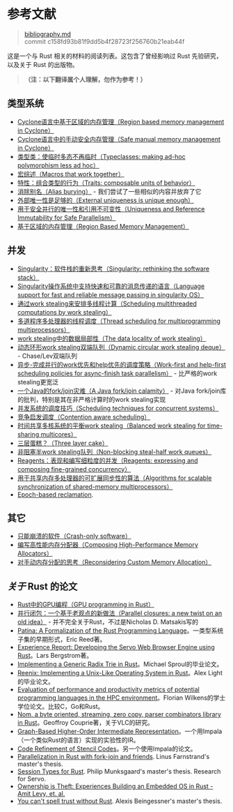 # 参考文献

> [bibliography.md](https://github.com/rust-lang/rust/blob/stable/src/doc/book/bibliography.md)
> <br>
> commit c158fd93b81f9dd5b4f28723f256760b21eab44f

这是一个与 Rust 相关的材料的阅读列表。这包含了曾经影响过 Rust 先验研究，以及关于 Rust 的出版物。

> **（注：以下翻译属个人理解，勿作为参考！）**

## 类型系统

* [Cyclone语言中基于区域的内存管理（Region based memory management in Cyclone）](http://209.68.42.137/ucsd-pages/Courses/cse227.w03/handouts/cyclone-regions.pdf)
* [Cyclone语言中的手动安全内存管理（Safe manual memory management in Cyclone）](http://www.cs.umd.edu/projects/PL/cyclone/scp.pdf)
* [类型类：使临时多态不再临时（Typeclasses: making ad-hoc polymorphism less ad hoc）](http://www.ps.uni-sb.de/courses/typen-ws99/class.ps.gz)
* [宏综述（Macros that work together）](https://www.cs.utah.edu/plt/publications/jfp12-draft-fcdf.pdf)
* [特性：组合类型的行为（Traits: composable units of behavior）](http://scg.unibe.ch/archive/papers/Scha03aTraits.pdf)
* [消除别名（Alias burying）](http://www.cs.uwm.edu/faculty/boyland/papers/unique-preprint.ps) - 我们尝试了一些相似的内容并放弃了它
* [外部唯一性是足够的（External uniqueness is unique enough）](http://www.computingscience.nl/research/techreps/repo/CS-2002/2002-048.pdf)
* [用于安全并行的唯一性和引用不可变性（Uniqueness and Reference Immutability for Safe Parallelism）](https://research.microsoft.com/pubs/170528/msr-tr-2012-79.pdf)
* [基于区域的内存管理（Region Based Memory Management）](http://www.cs.ucla.edu/~palsberg/tba/papers/tofte-talpin-iandc97.pdf)

## 并发

* [Singularity：软件栈的重新思考（Singularity: rethinking the software stack）](https://research.microsoft.com/pubs/69431/osr2007_rethinkingsoftwarestack.pdf)
* [Singularity操作系统中支持快速和可靠的消息传递的语言（Language support for fast and reliable message passing in singularity OS）](https://research.microsoft.com/pubs/67482/singsharp.pdf)
* [通过work stealing来安排多线程计算（Scheduling multithreaded computations by work stealing）](http://supertech.csail.mit.edu/papers/steal.pdf)
* [多道程序多处理器的线程调度（Thread scheduling for multiprogramming multiprocessors）](http://www.eecis.udel.edu/~cavazos/cisc879-spring2008/papers/arora98thread.pdf)
* [work stealing中的数据局部性（The data locality of work stealing）](http://www.aladdin.cs.cmu.edu/papers/pdfs/y2000/locality_spaa00.pdf)
* [动态环形work stealing双端队列（Dynamic circular work stealing deque）](http://citeseerx.ist.psu.edu/viewdoc/download?doi=10.1.1.170.1097&rep=rep1&type=pdf) - Chase/Lev双端队列
* [异步-完成并行的work优先和help优先的调度策略（Work-first and help-first scheduling policies for async-finish task parallelism）](http://www.cs.rice.edu/~yguo/pubs/PID824943.pdf) - 比严格的work stealing更宽泛
* [一个Java的fork/join灾难（A Java fork/join calamity）](http://www.coopsoft.com/ar/CalamityArticle.html) - 对Java fork/join库的批判，特别是其在非严格计算时的work stealing实现
* [并发系统的调度技巧（Scheduling techniques for concurrent systems）](http://www.ece.rutgers.edu/~parashar/Classes/ece572-papers/05/ps-ousterhout.pdf)
* [竞争启发调度（Contention aware scheduling）](http://www.blagodurov.net/files/a8-blagodurov.pdf)
* [时间共享多核系统的平衡work stealing（Balanced work stealing for time-sharing multicores）](http://www.cse.ohio-state.edu/hpcs/WWW/HTML/publications/papers/TR-12-1.pdf)
* [三层蛋糕？（Three layer cake）](http://www.upcrc.illinois.edu/workshops/paraplop10/papers/paraplop10_submission_8.pdf)
* [非阻塞半work stealing队列（Non-blocking steal-half work queues）](http://www.cs.bgu.ac.il/~hendlerd/papers/p280-hendler.pdf)
* [Reagents：表现和编写细粒度的并发（Reagents: expressing and composing fine-grained concurrency）](http://www.mpi-sws.org/~turon/reagents.pdf)
* [用于共享内存多处理器的可扩展同步性的算法（Algorithms for scalable synchronization of shared-memory multiprocessors）](https://www.cs.rochester.edu/u/scott/papers/1991_TOCS_synch.pdf)
* [Epoch-based reclamation](https://www.cl.cam.ac.uk/techreports/UCAM-CL-TR-579.pdf).

## 其它

* [只能崩溃的软件（Crash-only software）](https://www.usenix.org/legacy/events/hotos03/tech/full_papers/candea/candea.pdf)
* [编写高性能内存分配器（Composing High-Performance Memory Allocators）](http://people.cs.umass.edu/~emery/pubs/berger-pldi2001.pdf)
* [对手动内存分配的思考（Reconsidering Custom Memory Allocation）](http://people.cs.umass.edu/~emery/pubs/berger-oopsla2002.pdf)

## *关于* Rust 的论文

* [Rust中的GPU编程（GPU programming in Rust）](http://www.cs.indiana.edu/~eholk/papers/hips2013.pdf)
* [并行闭包：一个基于老观点的新做法（Parallel closures: a new twist on an old idea）](https://www.usenix.org/conference/hotpar12/parallel-closures-new-twist-old-idea) - 并不完全关于Rust，不过是Nicholas D. Matsakis写的
* [Patina: A Formalization of the Rust Programming Language](ftp://ftp.cs.washington.edu/tr/2015/03/UW-CSE-15-03-02.pdf)。一类型系统子集的早期形式，Eric Reed著。
* [Experience Report: Developing the Servo Web Browser Engine using Rust](http://arxiv.org/abs/1505.07383)。Lars Bergstrom著。
* [Implementing a Generic Radix Trie in Rust](https://michaelsproul.github.io/rust_radix_paper/rust-radix-sproul.pdf)。Michael Sproul的毕业论文。
* [Reenix: Implementing a Unix-Like Operating System in Rust](http://scialex.github.io/reenix.pdf)。Alex Light的毕业论文。
* [Evaluation of performance and productivity metrics of potential programming languages in the HPC environment](http://doc.rust-lang.org/stable/book/academic-research.html)。Florian Wilkens的学士学位论文。比较C，Go和Rust。
* [Nom, a byte oriented, streaming, zero copy, parser combinators library in Rust](http://spw15.langsec.org/papers/couprie-nom.pdf)。Geoffroy Couprie著，关于VLC的研究。
* [Graph-Based Higher-Order Intermediate Representation](http://compilers.cs.uni-saarland.de/papers/lkh15_cgo.pdf)。一个用Impala（一个类似Rust的语言）实现的实验性的IR。
* [Code Refinement of Stencil Codes](http://compilers.cs.uni-saarland.de/papers/ppl14_web.pdf)。另一个使用Impala的论文。
* [Parallelization in Rust with fork-join and
  friends](http://publications.lib.chalmers.se/records/fulltext/219016/219016.pdf). Linus
  Farnstrand's master's thesis.
* [Session Types for
  Rust](http://munksgaard.me/papers/laumann-munksgaard-larsen.pdf). Philip
  Munksgaard's master's thesis. Research for Servo.
* [Ownership is Theft: Experiences Building an Embedded OS in Rust - Amit Levy, et. al.](http://amitlevy.com/papers/tock-plos2015.pdf)
* [You can't spell trust without Rust](https://raw.githubusercontent.com/Gankro/thesis/master/thesis.pdf). Alexis Beingessner's master's thesis.
